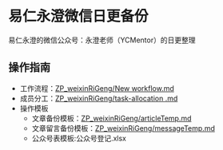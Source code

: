 # 易仁永澄微信日更备份
易仁永澄的微信公众号：永澄老师（YCMentor）的日更整理

## 操作指南

- 工作流程：[ZP_weixinRiGeng/New workflow.md](https://github.com/runwithcc/ZP_weixinRiGeng/blob/master/New%20workflow.md)
- 成员分工：[ZP_weixinRiGeng/task-allocation .md](https://github.com/runwithcc/ZP_weixinRiGeng/blob/master/task-allocation%20.md)
- 操作模板
  - 文章备份模板：[ZP_weixinRiGeng/articleTemp.md](https://github.com/runwithcc/ZP_weixinRiGeng/blob/master/articleTemp.md)
  - 文章留言备份模板：[ZP_weixinRiGeng/messageTemp.md](https://github.com/runwithcc/ZP_weixinRiGeng/blob/master/messageTemp.md)
  - 公众号表模板:公众号登记.xlsx


